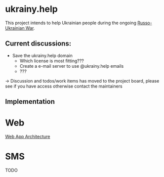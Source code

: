 # ukrainy.help

This project intends to help Ukrainian people during the ongoing [Russo-Ukrainian War](https://en.wikipedia.org/wiki/Russo-Ukrainian_War).

## Current discussions:

- Save the ukrainy.help domain
  - Which license is most fitting??? 
  - Create a e-mail server to use @ukrainy.help emails
  - ???

-> Discussion and todos/work items has moved to the project board, please see if you have access otherwise contact the maintainers


## Implementation
# Web
[Web App Architecture](https://github.com/Naragorn/ukraine-help/tree/main/web/README.md)

# SMS
TODO
